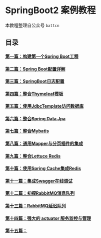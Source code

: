 # SpringBoot2 案例教程
 本教程整理自公众号 `battcn`

## 目录 
#### [第一篇：构建第一个Spring Boot工程](https://github.com/yxxcoder/spring-boot2-learning/tree/master/chapter1)
#### [第二篇：Spring Boot配置详解](https://github.com/yxxcoder/spring-boot2-learning/tree/master/chapter2)
#### [第三篇：SpringBoot日志配置](https://github.com/yxxcoder/spring-boot2-learning/tree/master/chapter3)
#### [第四篇：整合Thymeleaf模板](https://github.com/yxxcoder/spring-boot2-learning/tree/master/chapter4)
#### [第五篇：使用JdbcTemplate访问数据库](https://github.com/yxxcoder/spring-boot2-learning/tree/master/chapter5)
#### [第六篇：整合Spring Data Jpa](https://github.com/yxxcoder/spring-boot2-learning/tree/master/chapter6)
#### [第七篇：整合Mybatis](https://github.com/yxxcoder/spring-boot2-learning/tree/master/chapter7)
#### [第八篇：通用Mapper与分页插件的集成](https://github.com/yxxcoder/spring-boot2-learning/tree/master/chapter8)
#### [第九篇：整合Lettuce Redis](https://github.com/yxxcoder/spring-boot2-learning/tree/master/chapter9)
#### [第十篇：使用Spring Cache集成Redis](https://github.com/yxxcoder/spring-boot2-learning/tree/master/chapter10)
#### [第十一篇：集成Swagger在线调试](https://github.com/yxxcoder/spring-boot2-learning/tree/master/chapter11)
#### [第十二篇：初探RabbitMQ消息队列](https://github.com/yxxcoder/spring-boot2-learning/tree/master/chapter12)
#### [第十三篇：RabbitMQ延迟队列](https://github.com/yxxcoder/spring-boot2-learning/tree/master/chapter13)
#### [第十四篇：强大的 actuator 服务监控与管理](https://github.com/yxxcoder/spring-boot2-learning/tree/master/chapter14)
#### [第十五篇：](https://github.com/yxxcoder/spring-boot2-learning/tree/master/chapter15)

